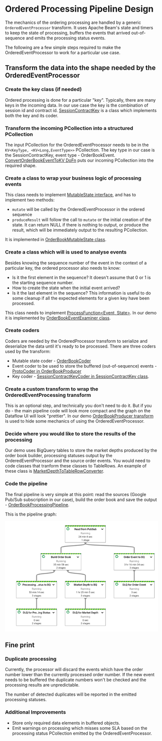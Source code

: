 # Ordered Processing Pipeline Design

The mechanics of the ordering processing are handled by a generic `OrderedEventProcessor` transform.
It uses Apache Beam's state and timers to keep the state of processing, buffers the events that
arrived out-of-sequence and emits the processing status events.

The following are a few simple steps required to make the OrderedEventProcessor to work for a
particular use case.

## Transform the data into the shape needed by the OrderedEventProcessor

### Create the key class (if needed)

Ordered processing is done for a particular "key". Typically, there are many keys in the incoming
data. In our use case the key is the combination of session id and contract
id. [SessionContractKey](/order-book-pipeline/src/main/java/com/google/cloud/dataflow/orderbook/SessionContractKey.java)
is a class which implements both the key and its coder.

### Transform the incoming PCollection into a structured PCollection

The input PCollection for the OrderedEventProcessor needs to be in
the `KV<KeyType, <KV<Long,EventType>>` PCollection.
The key type in our case is the SessionContractKey, event type -
OrderBookEvent. [ConvertOrderBookEventToKV DoFn](/order-book-pipeline/src/main/java/com/google/cloud/dataflow/orderbook/ConvertOrderBookEventToKV.java)
puts our incoming PCollection into the required shape.

### Create a class to wrap your business logic of processing events

This class needs to
implement [MutableState interface](/beam-ordered-processing/src/main/java/org/apache/), and has to
implement two methods:

* `mutate` will be called by the OrderedEventProcessor in the ordered sequence
* `produceResult` will follow the call to `mutate` or the initial creation of the state. It can
  return NULL if there is nothing to output, or produce the result, which will be immediately output
  to the resulting PCollection.

It is implemented
in [OrderBookMutableState class](/order-book-pipeline/src/main/java/com/google/cloud/dataflow/orderbook/OrderBookMutableState.java).

### Create a class which will is used to analyse events

Besides knowing the sequence number of the event in the context of a particular key, the ordered
processor also needs to know:

* Is it the first element in the sequence? It doesn't assume that 0 or 1 is the starting sequence
  number.
* How to create the state when the initial event arrived?
* Is it the last element in the sequence? This information is useful to do some cleanup if all the
  expected elements for a given key have been processed.

This class needs to
implement [ProcessFunction<Event, State>](/beam-ordered-processing/src/main/java/org/apache/beam/sdk/extensions/ordered/EventExaminer.java).
In our demo it is implemented
by [OrderBookEventExaminer class](/order-book-pipeline/src/main/java/com/google/cloud/dataflow/orderbook/OrderBookEventExaminer.java).

### Create coders

Coders are needed by the OrderedProcessor transform to serialize and deserialize the data until it's
ready to be processed. There are three coders used by the transform:

* Mutable state
  coder - [OrderBookCoder](/order-book-pipeline/src/main/java/com/google/cloud/dataflow/orderbook/OrderBookCoder.java)
* Event coder to be used to store the buffered (out-of-sequence)
  events - [ProtoCoder in OrderBookProducer](/order-book-pipeline/src/main/java/com/google/cloud/dataflow/orderbook/OrderBookProducer.java)
* Key
  coder - [SessionContractKeyCoder in SessionContractKey class](/order-book-pipeline/src/main/java/com/google/cloud/dataflow/orderbook/SessionContractKey.java).

### Create a custom transform to wrap the OrderedEventProcessing transform

This is an optional step, and technically you don't need to do it. But if you do - the main pipeline
code will look more compact and the graph on the Dataflow UI will look "prettier". In our
demo [OrderBookProducer transform](/order-book-pipeline/src/main/java/com/google/cloud/dataflow/orderbook/OrderBookProducer.java)
is used to hide some mechanics of using the OrderedEventProcessor.

### Decide where you would like to store the results of the processing

Our demo uses BigQuery tables to store the market depths produced by the order book builder,
processing statuses output by the OrderedEventProcessor and the source order events. You
would need to code classes that tranform these classes to TableRows. An example of these class
is [MarketDepthToTableRowConverter](/order-book-pipeline/src/main/java/com/google/cloud/dataflow/orderbook/MarketDepthToTableRowConverter.java).

### Code the pipeline

The final pipeline is very simple at this point: read the sources (Google Pub/Sub subscription in
our case),
build the order book and save the
output - [OrderBookProcessingPipeline](/order-book-pipeline/src/main/java/com/google/cloud/dataflow/orderbook/OrderBookProcessingPipeline.java).

This is the pipeline graph:

![pipeline graph](pipeline-graph.png)

## Fine print

### Duplicate processing

Currently, the processor will discard the events which have the order number lower than the
currently
processed order number. If the new event needs to be buffered the duplicate numbers won't be checked
and the processing results are unpredictable.

The number of detected duplicates will be reported in the emitted processing statuses.

### Additional Improvements

* Store only required data elements in buffered objects.
* Emit warnings on processing which misses some SLA based on the processing status PCollection
  emitted by the OrderedEventProcessor.
